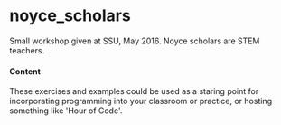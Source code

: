 # noyce_scholars
Small workshop given at SSU, May 2016. Noyce scholars
are STEM teachers.

#### Content
These exercises and examples could be used as a staring point for incorporating programming into your classroom
or practice, or hosting something like 'Hour of Code'.
